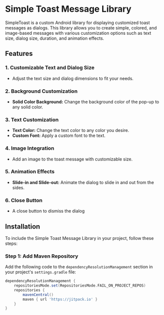 # Simple Toast Message Library
SimpleToast is a custom Android library for displaying customized toast messages as dialogs. This library allows you to create simple, colored, and image-based messages with various customization options such as text size, dialog size, duration, and animation effects.

## Features
### 1. Customizable Text and Dialog Size
- Adjust the text size and dialog dimensions to fit your needs.

### 2. Background Customization
- **Solid Color Background:** Change the background color of the pop-up to any solid color.

### 3. Text Customization
- **Text Color:** Change the text color to any color you desire.
- **Custom Font:** Apply a custom font to the text.

### 4. Image Integration
- Add an image to the toast message with customizable size.

### 5. Animation Effects
- **Slide-in and Slide-out:** Animate the dialog to slide in and out from the sides.

### 6. Close Button
- A close button to dismiss the dialog


## Installation

To include the Simple Toast Message Library in your project, follow these steps:

### Step 1: Add Maven Repository

Add the following code to the `dependencyResolutionManagement` section in your project's `settings.gradle` file:

```groovy
dependencyResolutionManagement {
    repositoriesMode.set(RepositoriesMode.FAIL_ON_PROJECT_REPOS)
    repositories {
        mavenCentral()
        maven { url 'https://jitpack.io' }
    }
}
